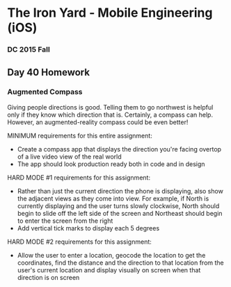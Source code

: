 # The Iron Yard - Mobile Engineering (iOS)
### DC 2015 Fall

## Day 40 Homework
### Augmented Compass

Giving people directions is good. Telling them to go northwest is helpful only if they know which direction that is. Certainly, a compass can help. However, an augmented-reality compass could be even better!

MINIMUM requirements for this entire assignment:
* Create a compass app that displays the direction you're facing overtop of a live video view of the real world
* The app should look production ready both in code and in design

HARD MODE #1 requirements for this assignment:
* Rather than just the current direction the phone is displaying, also show the adjacent views as they come into view. For example, if North is currently displaying and the user turns slowly clockwise, North should begin to slide off the left side of the screen and Northeast should begin to enter the screen from the right
* Add vertical tick marks to display each 5 degrees

HARD MODE #2 requirements for this assignment:
* Allow the user to enter a location, geocode the location to get the coordinates, find the distance and the direction to that location from the user's current location and display visually on screen when that direction is on screen